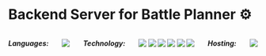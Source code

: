 # Backend Server for Battle Planner ⚙️

<h5 style="display: flex; justify-content: space-between; margin: 0; padding: 0;">
<p>Languages: </p>
<p><img src="https://img.shields.io/badge/-JavaScript-white?style=flat-square&logo=javascript" />
  
<p>Technology: </p>
<p>
<img src="https://img.shields.io/badge/-MongoDB-white?style=flat-square&logo=mongodb" />
<img src="https://img.shields.io/badge/-Express-white?style=flat-square&logo=express&logoColor=000000" />
<img src="https://img.shields.io/badge/-Node.js-white?style=flat-square&logo=Node.js" />
 <img src="https://img.shields.io/badge/-JWT-white?style=flat-square&logo=jsonwebtoken" />
   <img src="https://img.shields.io/badge/-GraphQL-white?style=flat-square&logo=graphql&logoColor=DD35A5" />
   <img src="https://img.shields.io/badge/-Apollo-white?style=flat-square&logo=apollo" />
</p>

<p>Hosting: </p>
<p><img src="https://img.shields.io/badge/-Heroku-white?style=flat-square&logo=heroku&logoColor=591EB1" /></p>
</h5>
